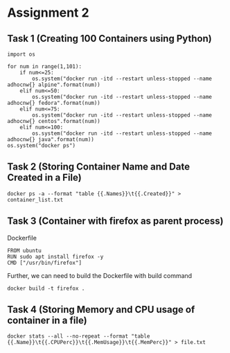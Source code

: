 # Assignment 2

## Task 1 (Creating 100 Containers using Python)

```
import os

for num in range(1,101):
	if num<=25:
		os.system("docker run -itd --restart unless-stopped --name adhocnw{} alpine".format(num))
	elif num<=50:
		os.system("docker run -itd --restart unless-stopped --name adhocnw{} fedora".format(num))
	elif num<=75:
		os.system("docker run -itd --restart unless-stopped --name adhocnw{} centos".format(num))
	elif num<=100:
		os.system("docker run -itd --restart unless-stopped --name adhocnw{} java".format(num))
os.system("docker ps")
```

## Task 2 (Storing Container Name and Date Created in a File)
```
docker ps -a --format "table {{.Names}}\t{{.Created}}" > container_list.txt
```

## Task 3 (Container with firefox as parent process)
Dockerfile
```
FROM ubuntu
RUN sudo apt install firefox -y
CMD ["/usr/bin/firefox"]
```
Further, we can need to build the Dockerfile with build command
```
docker build -t firefox .
```

## Task 4 (Storing Memory and CPU usage of container in a file)
```
docker stats --all --no-repeat --format "table {{.Name}}\t{{.CPUPerc}}\t{{.MemUsage}}\t{{.MemPerc}}" > file.txt
```
